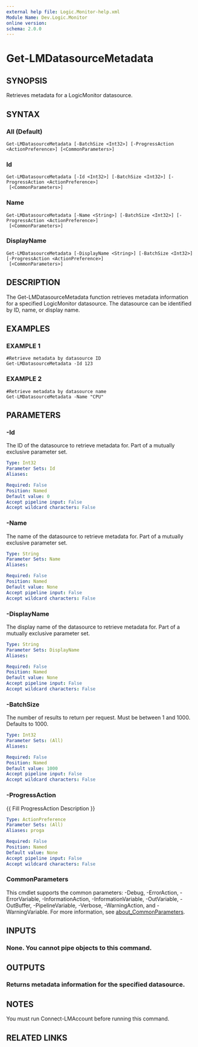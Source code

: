 ```yaml
---
external help file: Logic.Monitor-help.xml
Module Name: Dev.Logic.Monitor
online version:
schema: 2.0.0
---
```


# Get-LMDatasourceMetadata

## SYNOPSIS
Retrieves metadata for a LogicMonitor datasource.

## SYNTAX

### All (Default)
```
Get-LMDatasourceMetadata [-BatchSize <Int32>] [-ProgressAction <ActionPreference>] [<CommonParameters>]
```

### Id
```
Get-LMDatasourceMetadata [-Id <Int32>] [-BatchSize <Int32>] [-ProgressAction <ActionPreference>]
 [<CommonParameters>]
```

### Name
```
Get-LMDatasourceMetadata [-Name <String>] [-BatchSize <Int32>] [-ProgressAction <ActionPreference>]
 [<CommonParameters>]
```

### DisplayName
```
Get-LMDatasourceMetadata [-DisplayName <String>] [-BatchSize <Int32>] [-ProgressAction <ActionPreference>]
 [<CommonParameters>]
```

## DESCRIPTION
The Get-LMDatasourceMetadata function retrieves metadata information for a specified LogicMonitor datasource.
The datasource can be identified by ID, name, or display name.

## EXAMPLES

### EXAMPLE 1
```
#Retrieve metadata by datasource ID
Get-LMDatasourceMetadata -Id 123
```

### EXAMPLE 2
```
#Retrieve metadata by datasource name
Get-LMDatasourceMetadata -Name "CPU"
```

## PARAMETERS

### -Id
The ID of the datasource to retrieve metadata for.
Part of a mutually exclusive parameter set.

```yaml
Type: Int32
Parameter Sets: Id
Aliases:

Required: False
Position: Named
Default value: 0
Accept pipeline input: False
Accept wildcard characters: False
```

### -Name
The name of the datasource to retrieve metadata for.
Part of a mutually exclusive parameter set.

```yaml
Type: String
Parameter Sets: Name
Aliases:

Required: False
Position: Named
Default value: None
Accept pipeline input: False
Accept wildcard characters: False
```

### -DisplayName
The display name of the datasource to retrieve metadata for.
Part of a mutually exclusive parameter set.

```yaml
Type: String
Parameter Sets: DisplayName
Aliases:

Required: False
Position: Named
Default value: None
Accept pipeline input: False
Accept wildcard characters: False
```

### -BatchSize
The number of results to return per request.
Must be between 1 and 1000.
Defaults to 1000.

```yaml
Type: Int32
Parameter Sets: (All)
Aliases:

Required: False
Position: Named
Default value: 1000
Accept pipeline input: False
Accept wildcard characters: False
```

### -ProgressAction
{{ Fill ProgressAction Description }}

```yaml
Type: ActionPreference
Parameter Sets: (All)
Aliases: proga

Required: False
Position: Named
Default value: None
Accept pipeline input: False
Accept wildcard characters: False
```

### CommonParameters
This cmdlet supports the common parameters: -Debug, -ErrorAction, -ErrorVariable, -InformationAction, -InformationVariable, -OutVariable, -OutBuffer, -PipelineVariable, -Verbose, -WarningAction, and -WarningVariable. For more information, see [about_CommonParameters](http://go.microsoft.com/fwlink/?LinkID=113216).

## INPUTS

### None. You cannot pipe objects to this command.
## OUTPUTS

### Returns metadata information for the specified datasource.
## NOTES
You must run Connect-LMAccount before running this command.

## RELATED LINKS
